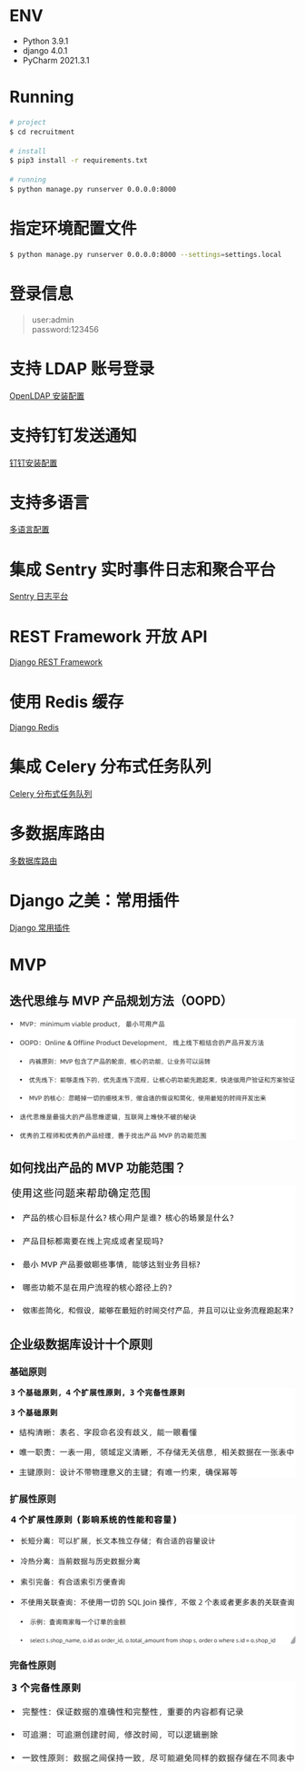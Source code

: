 # ENV
- Python 3.9.1
- django 4.0.1
- PyCharm 2021.3.1

# Running
```bash
# project
$ cd recruitment

# install
$ pip3 install -r requirements.txt

# running
$ python manage.py runserver 0.0.0.0:8000
```

# 指定环境配置文件
```bash
$ python manage.py runserver 0.0.0.0:8000 --settings=settings.local
```

# 登录信息
> user:admin  
> password:123456

# 支持 LDAP 账号登录
[OpenLDAP 安装配置](docs/openldap.md)

# 支持钉钉发送通知
[钉钉安装配置](docs/dingtalk.md)

# 支持多语言
[多语言配置](docs/multi_language.md)

# 集成 Sentry 实时事件日志和聚合平台
[Sentry 日志平台](docs/sentry.md)

# REST Framework 开放 API
[Django REST Framework](docs/rest_framework.md)

# 使用 Redis 缓存
[Django Redis](docs/redis.md)

# 集成 Celery 分布式任务队列
[Celery 分布式任务队列](docs/celery.md)

# 多数据库路由
[多数据库路由](docs/multi_db_routers.md)

# Django 之美：常用插件
[Django 常用插件](docs/the_beauty_of_django.md)

# MVP
## 迭代思维与 MVP 产品规划方法（OOPD）
![](.README_images/767b46e4.png)

## 如何找出产品的 MVP 功能范围？
![](.README_images/dc35875d.png)

## 企业级数据库设计十个原则
### 基础原则
![](.README_images/9212abf8.png)

### 扩展性原则
![](.README_images/6e3112ec.png)

### 完备性原则
![](.README_images/ba7fb251.png)
